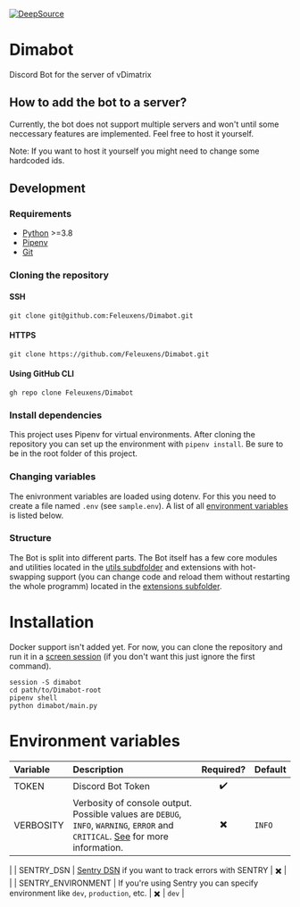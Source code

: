 [![DeepSource](https://deepsource.io/gh/Feleuxens/Dimabot.svg/?label=active+issues)](https://deepsource.io/gh/Feleuxens/Dimabot/?ref=repository-badge)
# Dimabot
Discord Bot for the server of vDimatrix

## How to add the bot to a server?
Currently, the bot does not support multiple servers and won't until some neccessary 
features are implemented. Feel free to host it yourself.

Note: If you want to host it yourself you might need to change some hardcoded ids.


## Development
### Requirements

- [Python](https://www.python.org/) >=3.8
- [Pipenv](https://pypi.org/project/pipenv/)
- [Git](https://git-scm.com/)

### Cloning the repository

#### SSH
```
git clone git@github.com:Feleuxens/Dimabot.git
```
#### HTTPS
```
git clone https://github.com/Feleuxens/Dimabot.git
```
#### Using GitHub CLI
```
gh repo clone Feleuxens/Dimabot
```

### Install dependencies
This project uses Pipenv for virtual environments. After cloning the repository 
you can set up the environment with `pipenv install`. Be sure to be in the root folder
of this project.

### Changing variables
The enivronment variables are loaded using dotenv. For this you need to create a file
named `.env` (see `sample.env`). A list of all [environment variables](#environment-variables)
is listed below.

### Structure
The Bot is split into different parts. The Bot itself has a few core modules and 
utilities located in the [utils subdfolder](dimabot/utils) and extensions with 
hot-swapping support (you can change code and reload them without restarting the
whole programm) located in the [extensions subfolder](dimabot/extensions).

# Installation
Docker support isn't added yet. For now, you can clone the repository and run it in 
a [screen session](https://linuxize.com/post/how-to-use-linux-screen/) (if you don't
want this just ignore the first command).
```shell
session -S dimabot
cd path/to/Dimabot-root
pipenv shell
python dimabot/main.py
```

# Environment variables
| Variable | Description | Required? | Default |
| :--- | :--- | :---: | :--- |
| TOKEN | Discord Bot Token | :heavy_check_mark: |
| VERBOSITY | Verbosity of console output. Possible values are `DEBUG`, `INFO`, `WARNING`, `ERROR` and `CRITICAL`. [See](https://discordpy.readthedocs.io/en/latest/logging.html) for more information. | :heavy_multiplication_x: | `INFO` |
| 
| SENTRY_DSN | [Sentry DSN](https://docs.sentry.io/product/sentry-basics/dsn-explainer/) if you want to track errors with SENTRY | :heavy_multiplication_x: | |
| SENTRY_ENVIRONMENT | If you're using Sentry you can specify environment like `dev`, `production`, etc. | :heavy_multiplication_x: | `dev` |
